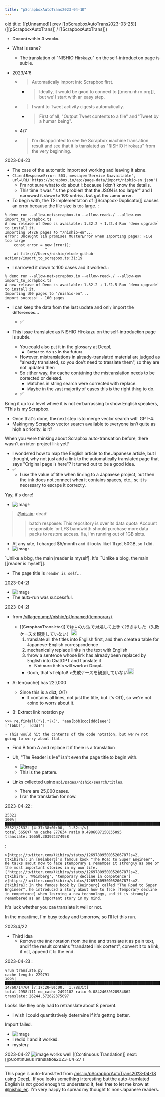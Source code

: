 ```yaml
---
title: "pScrapboxAutoTrans2023-04-18"
---
```


old title: [[pUnnamed]]
prev [[pScrapboxAutoTrans2023-03-25]] ([[pScrapboxAutoTrans]] / [[ScrapboxAutoTrans]])
- Decent within 3 weeks.
- What is sane?
    - The translation of "NISHIO Hirokazu" on the self-introduction page is subtle.

- 2023/4/6
    - > Automatically import into Scrapbox first.
        - > Ideally, it would be good to connect to [[mem.nhiro.org]], but we'll start with an easy step.
    - > I want to Tweet activity digests automatically.
        - > First of all, "Output Tweet contents to a file" and "Tweet by a human being".
    - 4/7
    - > I'm disappointed to see the Scrapbox machine translation result and see that it is translated as "NISHIO Hirokazu" from the very beginning.



2023-04-20
- The case of the automatic import not working and leaving it alone.
- `ClientResponseError: 503, message='Service Unavailable', url=URL('https://scrapbox.io/api/page-data/import/nishio-en.json')`
    - I'm not sure what to do about it because I don't know the details.
    - This time it was "Is the problem that the JSON is too large?" and I narrowed it down to 100 entries, but got the same error.
- To begin with, the TS implementation of [[Scrapbox-Duplicator]] causes an error because the file size is too large.
:

```
% deno run --allow-net=scrapbox.io --allow-read=./ --allow-env import_to_scrapbox.ts
A new release of Deno is available: 1.32.2 → 1.32.4 Run `deno upgrade` to install it.
Importing 14726 pages to "/nishio-en"...
error: Uncaught (in promise) MulterError when importing pages: File too large
    const error = new Error();
                  ^
    at file:///Users/nishio/etude-github-actions/import_to_scrapbox.ts:31:19
```

- I narrowed it down to 100 cases and it worked.
:

```
% deno run --allow-net=scrapbox.io --allow-read=./ --allow-env import_to_scrapbox.ts
A new release of Deno is available: 1.32.2 → 1.32.5 Run `deno upgrade` to install it.
Importing 100 pages to "/nishio-en"...
import success! - 100 pages
```

- I can keep the data from the last update and only import the differences...
    - ✅

- This issue translated as NISHIO Hirokazu on the self-introduction page is subtle.
    - You could also put it in the glossary at DeepL
        - Better to do so in the future.
    - However, mistranslations in already-translated material are judged as "already translated, so you don't need to translate them", so they are not updated then.
    - So either way, the cache containing the mistranslation needs to be corrected or deleted.
        - Matches in string search were corrected with replace.
        - Maybe in the vast majority of cases this is the right thing to do.
    - ✅

Bring it up to a level where it is not embarrassing to show English speakers, "This is my Scrapbox.
- Once that's done, the next step is to merge vector search with GPT-4.
- Making my Scrapbox vector search available to everyone isn't quite as high a priority, is it?


When you were thinking about Scrapbox auto-translation before, there wasn't an inter-project link yet?
- I wondered how to map the English article to the Japanese article, but I thought, why not just add a link to the automatically translated page that says "Original page is here"? It turned out to be a good idea.
- ✅
    - I use the value of title when linking to a Japanese project, but then the link does not connect when it contains spaces, etc., so it is necessary to escape it correctly.

Yay, it's done!
- ![image](https://gyazo.com/a21ccd0e544bc2f7c9c609a3dfe439c9/thumb/1000)



> [@nishio](https://twitter.com/nishio/status/1649044721740967943?s=20): dead!
> >batch response: This repository is over its data quota. Account responsible for LFS bandwidth should purchase more data packs to restore access.
Ha, I'm running out of 1GB slots.
- At any rate, I charged $5/month and it looks like I'll get 50GB, so I did.
- ![image](https://gyazo.com/56893388970db00c70dfd786616fe94e/thumb/1000)

`Unlike a blog, the main [reader is myself]. It's ``Unlike a blog, the main [[reader is myself]].
- The page title is `reader is self`...

2023-04-21
- ![image](https://gyazo.com/73663a077af45b4c9f3a8e1907b48803/thumb/1000)
- The auto-run was successful.

2023-04-21
- from [/villagepump//nishio/pUnnamed(temporary)](https://scrapbox.io/villagepump//nishio/pUnnamed(temporary)).
    - [[ScrapboxTranslator]]では↓の方法で対処して上手く行きました（失敗ケースを観測していない）<img src='https://scrapbox.io/api/pages/villagepump/blu3mo/icon' alt='/villagepump/blu3mo.icon' height="19.5"/>
        1. translate all the titles into English first, and then create a table for Japanese-English correspondence
        2. mechanically replace links in the text with English
        3. throw a sentence whose link has already been replaced by English into ChatGPT and translate it
            - Not sure if this will work at DeepL
        - Oooh, that's helpful! >失敗ケースを観測していない<img src='https://scrapbox.io/api/pages/villagepump/nishio/icon' alt='/villagepump/nishio.icon' height="19.5"/>

- A: len(cache) has 220,000
    - Since this is a dict, O(1)
        - It contains all lines, not just the title, but it's O(1), so we're not going to worry about it.
- B: Extract link notation
py

```
>>> re.findall("\[.*?\]", "aaa[bbb]ccc[ddd]eee")
['[bbb]', '[ddd]']
```

    - This would hit the contents of the code notation, but we're not going to worry about that.
- Find B from A and replace it if there is a translation

- Uh, "The Reader is Me" isn't even the page title to begin with.
    - ![image](https://gyazo.com/ac0ae1b0d459104876a5d618cb9c6911/thumb/1000)
    - This is the pattern.
- Links collected using `api/pages/nishio/search/titles`.
    - There are 25,000 cases.
    - I ran the translation for now.

2023-04-22
:

```
25321
100%|████████████████████████████████████████████████████████████████████████████████████████| 25321/25321 [4:37:38<00:00,  1.52it/s]
total 565897 no_cache 277634 ratio 0.4906087150135095
translate: 16659.303921374958
```


:

```
>[https://twitter.com/tkihira/status/1269780950105206787?s=21 @tkihira]: In [Weinberg]'s famous book "The Road to Super Engineer", he talks about how to face [temporary I remember it strongly as one of the most important stories in my own life.
['https://twitter.com/tkihira/status/1269780950105206787?s=21 @tkihira', 'Weinberg', 'temporary decline in competence']
>[https://twitter.com/tkihira/status/1269780950105206787?s=21 @tkihira]: In the famous book by [Weinberg] called "The Road to Super Engineer", he introduced a story about how to face [Temporary decline in competence] when learning a new technology, and it is strongly remembered as an important story in my mind.
```

It's luck whether you can translate it well or not.

In the meantime, I'm busy today and tomorrow, so I'll let this run.

2023/4/22
- Third idea
    - Remove the link notation from the line and translate it as plain text, and if the result contains "translated link content", convert it to a link, if not, append it to the end.

2023-04-23
:

```
%run translate.py
cache length: 229791
100%|████████████████████████████████████████████████████████████████████████████████████████| 14760/14760 [7:17:20<00:00,  1.78s/it]
total 29581111 no_cache 2492102 ratio 0.08424639628984862
translate: 26244.572622375097
```

Looks like they only had to retranslate about 8 percent.
- I wish I could quantitatively determine if it's getting better.

Import failed.
- ![image](https://gyazo.com/c8e644535d2db56c52756cdc39430dd9/thumb/1000)
- I redid it and it worked.
- mystery

2023-04-27
![image](https://gyazo.com/1292dbb0f3f52d08894785c58d8b4460/thumb/1000)
works well
[[Continuous Translation]]
next: [[pContinuousTranslation2023-04-27]]

---
This page is auto-translated from [/nishio/pScrapboxAutoTrans2023-04-18](https://scrapbox.io/nishio/pScrapboxAutoTrans2023-04-18) using DeepL. If you looks something interesting but the auto-translated English is not good enough to understand it, feel free to let me know at [@nishio_en](https://twitter.com/nishio_en). I'm very happy to spread my thought to non-Japanese readers.